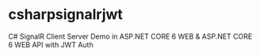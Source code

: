 # csharpsignalrjwt
C# SignalR Client Server Demo in ASP.NET CORE 6 WEB &amp; ASP.NET CORE 6 WEB API with JWT Auth
